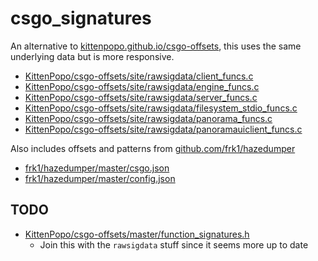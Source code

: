 # csgo_signatures

An alternative to [kittenpopo.github.io/csgo-offsets](https://kittenpopo.github.io/csgo-offsets/), this uses the same underlying data
but is more responsive.

- [KittenPopo/csgo-offsets/site/rawsigdata/client_funcs.c](https://raw.githubusercontent.com/KittenPopo/csgo-offsets/site/rawsigdata/client_funcs.c)
- [KittenPopo/csgo-offsets/site/rawsigdata/engine_funcs.c](https://raw.githubusercontent.com/KittenPopo/csgo-offsets/site/rawsigdata/engine_funcs.c)
- [KittenPopo/csgo-offsets/site/rawsigdata/server_funcs.c](https://raw.githubusercontent.com/KittenPopo/csgo-offsets/site/rawsigdata/server_funcs.c)
- [KittenPopo/csgo-offsets/site/rawsigdata/filesystem_stdio_funcs.c](https://raw.githubusercontent.com/KittenPopo/csgo-offsets/site/rawsigdata/filesystem_stdio_funcs.c)
- [KittenPopo/csgo-offsets/site/rawsigdata/panorama_funcs.c](https://raw.githubusercontent.com/KittenPopo/csgo-offsets/site/rawsigdata/panorama_funcs.c)
- [KittenPopo/csgo-offsets/site/rawsigdata/panoramauiclient_funcs.c](https://raw.githubusercontent.com/KittenPopo/csgo-offsets/site/rawsigdata/panoramauiclient_funcs.c)

Also includes offsets and patterns from [github.com/frk1/hazedumper](https://github.com/frk1/hazedumper)

- [frk1/hazedumper/master/csgo.json](https://raw.githubusercontent.com/frk1/hazedumper/master/csgo.json)
- [frk1/hazedumper/master/config.json](https://raw.githubusercontent.com/frk1/hazedumper/master/config.json)

## TODO

- [KittenPopo/csgo-offsets/master/function_signatures.h](https://raw.githubusercontent.com/KittenPopo/csgo-offsets/master/function_signatures.h)
  - Join this with the `rawsigdata` stuff since it seems more up to date
